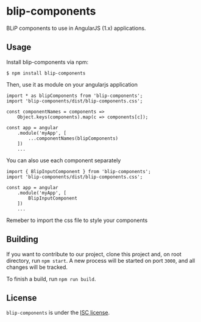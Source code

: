 # blip-components

BLiP components to use in AngularJS (1.x) applications.

## Usage

Install blip-components via npm:

```
$ npm install blip-components
```

Then, use it as module on your angularjs application

```
import * as blipComponents from 'blip-components';
import 'blip-components/dist/blip-components.css';

const componentNames = components =>
    Object.keys(components).map(c => components[c]);

const app = angular
    .module('myApp', [
        ...componentNames(blipComponents)
    ])
    ...
```

You can also use each component separately

```
import { BlipInputComponent } from 'blip-components';
import 'blip-components/dist/blip-components.css';

const app = angular
    .module('myApp', [
        BlipInputComponent
    ])
    ...
```

Remeber to import the css file to style your components

## Building

If you want to contribute to our project, clone this project and, on root directory, run `npm start`. A new process will be started
on port `3000`, and all changes will be tracked.

To finish a build, run `npm run build`.

## License
`blip-components` is under the [ISC license](https://opensource.org/licenses/ISC).
